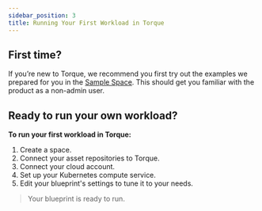 ```yaml
---
sidebar_position: 3
title: Running Your First Workload in Torque
---
```


## First time?
If you’re new to Torque, we recommend you first try out the examples we prepared for you in the [Sample Space](/getting-started/The%20Sample%20Space). This should get you familiar with the product as a non-admin user.

## Ready to run your own workload?

**To run your first workload in Torque:**

1. Create a space.
2. Connect your asset repositories to Torque.
3. Connect your cloud account.
4. Set up your Kubernetes compute service.
5. Edit your blueprint's settings to tune it to your needs.
  > Your blueprint is ready to run.
